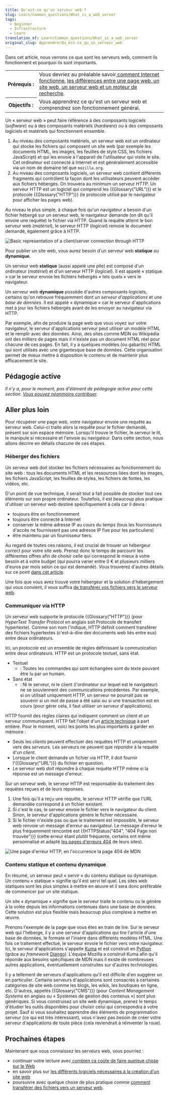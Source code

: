 ```yaml
---
title: Qu'est-ce qu'un serveur web ?
slug: Learn/Common_questions/What_is_a_web_server
tags:
  - Beginner
  - Infrastructure
  - Learn
translation_of: Learn/Common_questions/What_is_a_web_server
original_slug: Apprendre/Qu_est-ce_qu_un_serveur_web
---
```

Dans cet article, nous verrons ce que sont les serveurs web, comment ils fonctionnent et pourquoi ils sont importants.

<table class="standard-table">
  <tbody>
    <tr>
      <th scope="row">Prérequis&nbsp;:</th>
      <td>
        Vous devriez au préalable savoir<a
          href="/fr/docs/Apprendre/Fonctionnement_Internet"
        >
          comment Internet fonctionne</a
        >,
        <a href="/fr/docs/Apprendre/page_vs_site_vs_serveur_vs_moteur_recherche"
          >les différences entre une page web, un site web, un serveur web et un
          moteur de recherche</a
        >.
      </td>
    </tr>
    <tr>
      <th scope="row">Objectifs&nbsp;:</th>
      <td>
        Vous apprendrez ce qu'est un serveur web et comprendrez son
        fonctionnement général.
      </td>
    </tr>
  </tbody>
</table>

Un « serveur web » peut faire référence à des composants logiciels (_software_) ou à des composants matériels (_hardware_) ou à des composants logiciels et matériels qui fonctionnent ensemble.

1.  Au niveau des composants matériels, un serveur web est un ordinateur qui stocke les fichiers qui composent un site web (par exemple les documents HTML, les images, les feuilles de style CSS, les fichiers JavaScript) et qui les envoie à l'appareil de l'utilisateur qui visite le site. Cet ordinateur est connecté à Internet et est généralement accessible via un nom de domaine tel que `mozilla.org`.
2.  Au niveau des composants logiciels, un serveur web contient différents fragments qui contrôlent la façon dont les utilisateurs peuvent accéder aux fichiers hébergés. On trouvera au minimum un serveur _HTTP_. Un serveur HTTP est un logiciel qui comprend les {{Glossary("URL")}} et le protocole {{Glossary("HTTP")}} (le protocole utilisé par le navigateur pour afficher les pages web).

Au niveau le plus simple, à chaque fois qu'un navigateur a besoin d'un fichier hébergé sur un serveur web, le navigateur demande (on dit qu'il envoie une requête) le fichier via HTTP. Quand la requête atteint le bon serveur web (_matériel_), le serveur HTTP (_logiciel_) renvoie le document demandé, également grâce à HTTP.

![Basic representation of a client/server connection through HTTP](web-server.svg)

Pour publier un site web, vous aurez besoin d'un serveur web **statique** ou **dynamique**.

Un serveur web **statique** (aussi appelé une pile) est composé d'un ordinateur (_matériel_) et d'un serveur HTTP (_logiciel_). Il est appelé « statique » car le serveur envoie les fichiers hébergés « tels quels » vers le navigateur.

Un serveur web **dynamique** possède d'autres composants logiciels, certains qu'on retrouve fréquemment dont un _serveur d'applications_ et une _base de données_. Il est appelé « dynamique » car le serveur d'applications met à jour les fichiers hébergés avant de les envoyer au navigateur via HTTP.

Par exemple, afin de produire la page web que vous voyez sur votre navigateur, le serveur d'applications serveur peut utiliser un modèle HTML et le remplir avec des données. Ainsi, des sites comme MDN ou Wikipédia ont des milliers de pages mais il n'existe pas un document HTML réel pour chacune de ces pages. En fait, il y a quelques modèles (ou gabarits) HTML qui sont utilisés avec une gigantesque base de données. Cette organisation permet de mieux mettre à disposition le contenu et de maintenir plus efficacement le site.

## Pédagogie active

_Il n'y a, pour le moment, pas d'élément de pédagogie active pour cette section. [Vous pouvez néanmoins contribuer](/fr/docs/MDN/D%C3%A9buter_sur_MDN)._

## Aller plus loin

Pour récupérer une page web, votre navigateur envoie une requête au serveur web. Celui-ci traite alors la requête pour le fichier demandé, présent sur son espace mémoire. Lorsqu'il trouve le fichier, le serveur le lit, le manipule si nécessaire et l'envoie au navigateur. Dans cette section, nous allons décrire en détails chacune de ces étapes.

### Héberger des fichiers

Un serveur web doit stocker les fichiers nécessaires au fonctionnement du site web : tous les documents HTML et les ressources liées dont les images, les fichiers JavaScript, les feuilles de styles, les fichiers de fontes, les vidéos, etc.

D'un point de vue technique, il serait tout à fait possible de stocker tout ces éléments sur son propre ordinateur. Toutefois, il est beaucoup plus pratique d'utiliser un serveur web destiné spécifiquement à cela car il devra :

- toujours être en fonctionnement
- toujours être connecté à Internet
- conserver la même adresse IP au cours du temps (tous les fournisseurs d'accès ne fournissent pas une adresse IP fixe pour les particuliers)
- être maintenu par un fournisseur tiers.

Au regard de toutes ces raisons, il est crucial de trouver un hébergeur correct pour votre site web. Prenez donc le temps de parcourir les différentes offres afin de choisir celle qui correspond le mieux à votre besoin et à votre budget (qui pourra varier entre 0 € et plusieurs milliers d'euros par mois selon ce qui est demandé). Vous trouverez d'autres détails sur ce point [dans cet article](/fr/Apprendre/How_much_does_it_cost#Hosting).

Une fois que vous avez trouvé votre hébergeur et la solution d'hébergement qui vous convient, il vous suffira [de transférer vos fichiers vers le serveur web](/fr/docs/Apprendre/Transférer_des_fichiers_vers_un_serveur_web).

### Communiquer via HTTP

Un serveur web supporte le protocole {{Glossary("HTTP")}} (pour _HyperText Transfer Protocol_ en anglais soit Protocole de transfert hypertexte). Comme son nom l'indique, HTTP définit comment transférer des fichiers hypertextes (c'est-à-dire des documents web liés entre eux) entre deux ordinateurs.

Ici, un _protocole_ est un ensemble de règles définissant la communication entre deux ordinateurs. HTTP est un protocole textuel, sans état.

- Textuel
  - : Toutes les commandes qui sont échangées sont du texte pouvant être lu par un humain.
- Sans état
  - : Ni le serveur, ni le client (l'ordinateur sur lequel est le navigateur) ne se souviennent des communications précédentes. Par exemple, si on utilisait uniquement HTTP, un serveur ne pourrait pas se souvenir si un mot de passe a été saisi ou si une transaction est en cours (pour gérer cela, il faut utiliser un serveur d'applications).

HTTP fournit des règles claires qui indiquent comment un client et un serveur communiquent. HTTP fait l'objet d'un [article technique](/fr/docs/Web/HTTP) à part entière. Pour le moment, voici les points les plus importants à garder en mémoire :

- Seuls les _clients_ peuvent effectuer des requêtes HTTP et uniquement vers des _serveurs._ Les serveurs ne peuvent que _répondre_ à la requête d'un _client_.
- Lorsque le client demande un fichier via HTTP, il doit fournir l'{{Glossary("URL")}} du fichier en question.
- Le serveur web _doit_ répondre à chaque requête HTTP même si la réponse est un message d'erreur.

Sur un serveur web, le serveur HTTP est responsable du traitement des requêtes reçues et de leurs réponses.

1.  Une fois qu'il a reçu une requête, le serveur HTTP vérifie que l'URL demandée correspond à un fichier existant.
2.  Si c'est le cas, le serveur envoie le fichier vers le navigateur du client. Sinon, le serveur d'applications génère le fichier nécessaire.
3.  Si le fichier n'existe pas ou que le traitement est impossible, le serveur web renvoie un message d'erreur au navigateur. Le message d'erreur le plus fréquemment rencontré est {{HTTPStatus("404", "404 Page non trouvée")}} (cette erreur étant plutôt fréquente, certains ont même personnalisé et adapté [les pages d'erreurs 404](http://www.404notfound.fr/) de leurs sites).

![Une page d'erreur HTTP, en l'occurrence la page 404 de MDN](Capture.PNG)

### Contenu statique et contenu dynamique

En résumé, un serveur peut « servir » du contenu statique ou dynamique. Un contenu « statique » signifie qu'il est servi tel quel. Les sites web statiques sont les plus simples à mettre en œuvre et il sera donc préférable de commencer par un site statique.

Un site « dynamique » signifie que le serveur traite le contenu ou le génère à la volée depuis les informations contenues dans une base de données. Cette solution est plus flexible mais beaucoup plus complexe à mettre en œuvre.

Prenons l'exemple de la page que vous êtes en train de lire. Sur le serveur web qui l'héberge, il y a une serveur d'applications qui tire l'article d'une base de données, le formate et l'insère dans différents modèles HTML. Une fois ce traitement effectué, le serveur envoie le fichier vers votre navigateur. Ici, le serveur d'applications s'appelle [Kuma](/fr/docs/MDN/Kuma) et est construit en [Python](https://www.python.org/) (grâce au *framework* [Django](https://www.djangoproject.com/)). L'équipe Mozilla a construit Kuma afin qu'il réponde aux besoins spécifiques de MDN mais il existe de nombreuses autres applications, éventuellement construites sur d'autres technologies.

Il y a tellement de serveurs d'applications qu'il est difficile d'en suggérer un en particulier. Certains serveurs d'applications sont consacrés à certaines catégories de site web comme les blogs, les wikis, les boutiques en ligne, etc. D'autres, appelés {{Glossary("CMS")}} (pour _Content Management Systems_ en anglais ou « Systèmes de gestion des contenus ») sont plus génériques. Si vous construisez un site web dynamique, prenez le temps d'étudier les outils disponibles pour choisir celui qui correspondra à votre projet. Sauf si vous souhaitez apprendre des éléments de programmation serveur (ce qui est très intéressant), vous n'avez pas besoin de créer votre serveur d'applications de toute pièce (cela reviendrait à réinventer la roue).

## Prochaines étapes

Maintenant que vous connaissez les serveurs web, vous pourriez :

- continuer votre lecture avec[ combien ça coûte de faire quelque chose sur le Web](/fr/docs/Apprendre/Publier_sur_le_Web_combien_ça_coûte)
- en savoir plus sur [les différents logiciels nécessaires à la création d'un site web](/fr/docs/Apprendre/Quels_logiciels_sont_nécessaires_pour_construire_un_site_web)
- poursuivre avec quelque chose de plus pratique comme [comment transférer des fichiers vers un serveur web](/fr/docs/Apprendre/Transférer_des_fichiers_vers_un_serveur_web).
